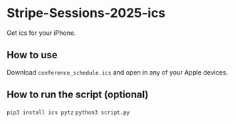 # Stripe-Sessions-2025-ics
Get ics for your iPhone.

## How to use
Download ```conference_schedule.ics``` and open in any of your Apple devices.

## How to run the script (optional)
```pip3 install ics pytz```
```python3 script.py```
